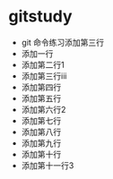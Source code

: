 # gitstudy
* git 命令练习添加第三行
* 添加一行
* 添加第二行1
* 添加第三行iii
* 添加第四行
* 添加第五行
* 添加第六行2
* 添加第七行
* 添加第八行
* 添加第九行
* 添加第十行
* 添加第十一行3
